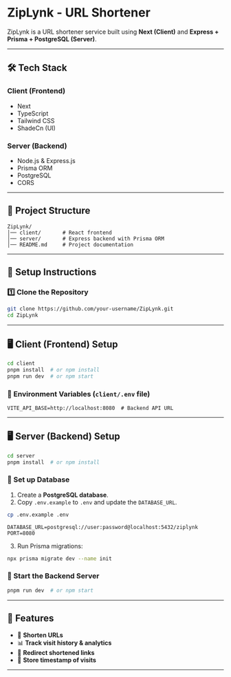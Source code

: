# ZipLynk - URL Shortener

ZipLynk is a URL shortener service built using **Next (Client)** and **Express + Prisma + PostgreSQL (Server)**.

---

## **🛠 Tech Stack**

### **Client (Frontend)**
- Next
- TypeScript
- Tailwind CSS
- ShadeCn (UI)

### **Server (Backend)**
- Node.js & Express.js
- Prisma ORM
- PostgreSQL
- CORS

---

## **📂 Project Structure**
```
ZipLynk/
│── client/       # React frontend
│── server/       # Express backend with Prisma ORM
│── README.md     # Project documentation
```

---

## **🚀 Setup Instructions**

### **1️⃣ Clone the Repository**
```sh
git clone https://github.com/your-username/ZipLynk.git
cd ZipLynk
```

---

## **🖥 Client (Frontend) Setup**
```sh
cd client
pnpm install  # or npm install
pnpm run dev  # or npm start
```
### **🔹 Environment Variables (`client/.env` file)**
```env
VITE_API_BASE=http://localhost:8080  # Backend API URL
```

---

## **🖥 Server (Backend) Setup**
```sh
cd server
pnpm install  # or npm install
```
### **🔹 Set up Database**
1. Create a **PostgreSQL database**.
2. Copy `.env.example` to `.env` and update the `DATABASE_URL`.
```sh
cp .env.example .env
```
```env
DATABASE_URL=postgresql://user:password@localhost:5432/ziplynk
PORT=8080
```
3. Run Prisma migrations:
```sh
npx prisma migrate dev --name init
```

### **🔹 Start the Backend Server**
```sh
pnpm run dev  # or npm start
```

---

## **📌 Features**
- 🔗 **Shorten URLs**
- 📊 **Track visit history & analytics**
- 🔄 **Redirect shortened links**
- 📅 **Store timestamp of visits**

---



